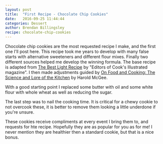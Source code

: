 ```yaml
---
layout: post
title:  "First Recipe - Chocolate Chip Cookies"
date:   2016-09-25 11:44:44
categories: Dessert
author: Brendan Billingsley
recipe: chocolate-chip-cookies
---
```

Chocolate chip cookies are the most requested recipe I make, and the first one I'll post here. This
 recipe took me years to develop with many false starts with alternative sweeteners and
 different flour mixes. Finally two different sources helped me develop the winning
 formula. The base recipe is adapted from <a href="https://smile.amazon.com/Light-Recipe-Editors-Illustrated-magazine/dp/0936184973/ref=sr_1_1?ie=UTF8&qid=1474909923&sr=8-1&keywords=the+best+light+recipe+cookbook">
 The Best Light Recipe</a> by "Editors of Cook's Illustrated magazine". I then made adjustments
  guided by
 <a href="https://smile.amazon.com/Food-Cooking-Science-Lore-Kitchen/dp/0684800012/ref=sr_1_1?ie=UTF8&qid=1474910043&sr=8-1&keywords=on+food+and+cooking">
 On Food and Cooking: The Science and Lore of the Kitchen</a> by Harold McGee. 
 
 With a good starting point I replaced some butter with oil and some white flour 
 with whole wheat as well as reducing the sugar.
 
 The last step was to nail the cooking time. It is 
 critical for a chewy cookie to not overcook these, it is better to remove
 them looking a little underdone if you're unsure. 
 
 These cookies receive compliments at every event I bring them to, and requests for hte recipe. Hopefully
  they are as popular for you as for me! I never mention they are healthier then a standard cookie, but that is a 
 nice bonus.